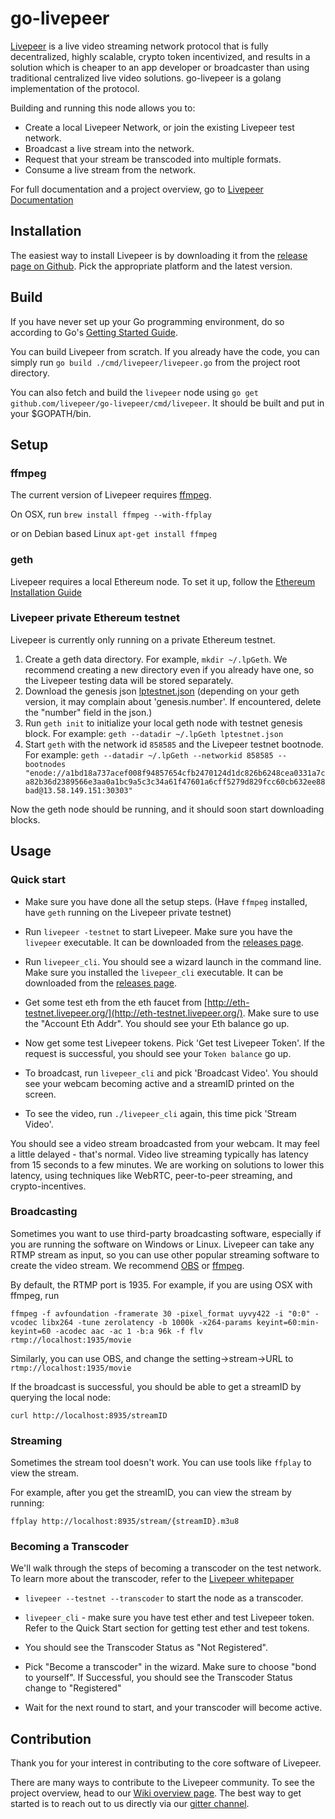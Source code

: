 # go-livepeer
[Livepeer](https://livepeer.org) is a live video streaming network protocol that is fully decentralized, highly scalable, crypto token incentivized, and results in a solution which is cheaper to an app developer or broadcaster than using traditional centralized live video solutions.  go-livepeer is a golang implementation of the protocol.

Building and running this node allows you to:

* Create a local Livepeer Network, or join the existing Livepeer test network.
* Broadcast a live stream into the network.
* Request that your stream be transcoded into multiple formats.
* Consume a live stream from the network.

For full documentation and a project overview, go to 
[Livepeer Documentation](https://github.com/livepeer/wiki/wiki)

## Installation
The easiest way to install Livepeer is by downloading it from the [release page on Github](https://github.com/livepeer/go-livepeer/releases).  Pick the appropriate platform and the latest version.

## Build
If you have never set up your Go programming environment, do so according to Go's [Getting Started Guide](https://golang.org/doc/install).

You can build Livepeer from scratch.  If you already have the code, you can simply run `go build ./cmd/livepeer/livepeer.go` from the project root directory.

You can also fetch and build the `livepeer` node using `go get github.com/livepeer/go-livepeer/cmd/livepeer`. It should be built and put in your $GOPATH/bin.

## Setup

### ffmpeg
The current version of Livepeer requires [ffmpeg](https://www.ffmpeg.org/).

On OSX, run
`brew install ffmpeg --with-ffplay`

or on Debian based Linux
`apt-get install ffmpeg`

### geth
Livepeer requires a local Ethereum node. To set it up, follow the [Ethereum Installation Guide](https://github.com/ethereum/go-ethereum/wiki/Building-Ethereum)

### Livepeer private Ethereum testnet
Livepeer is currently only running on a private Ethereum testnet.
1. Create a geth data directory. For example, `mkdir ~/.lpGeth`. We recommend creating a new directory even if you already have one, so the Livepeer testing data will be stored separately.
2. Download the genesis json [lptestnet.json](http://eth-testnet.livepeer.org/lptestnet.json) (depending on your geth version, it may complain about 'genesis.number'. If encountered, delete the "number" field in the json.)
3. Run `geth init` to initialize your local geth node with testnet genesis block.  For example: `geth --datadir ~/.lpGeth lptestnet.json`
4. Start `geth` with the network id `858585` and the Livepeer testnet bootnode. For example: `geth --datadir ~/.lpGeth --networkid 858585 --bootnodes "enode://a1bd18a737acef008f94857654cfb2470124d1dc826b6248cea0331a7ca82b36d2389566e3aa0a1bc9a5c3c34a61f47601a6cff5279d829fcc60cb632ee88bad@13.58.149.151:30303"`

Now the geth node should be running, and it should soon start downloading blocks.

## Usage

### Quick start
- Make sure you have done all the setup steps. (Have `ffmpeg` installed, have `geth` running on the Livepeer private testnet)

- Run `livepeer -testnet` to start Livepeer. Make sure you have the `livepeer` executable.  It can be downloaded from the [releases page](https://github.com/livepeer/go-livepeer/releases).

- Run `livepeer_cli`. You should see a wizard launch in the command line. Make sure you installed the `livepeer_cli` executable.  It can be downloaded from the [releases page](https://github.com/livepeer/go-livepeer/releases).

- Get some test eth from the eth faucet from [http://eth-testnet.livepeer.org/](http://eth-testnet.livepeer.org/). Make sure to use the "Account Eth Addr".  You should see your Eth balance go up.

- Now get some test Livepeer tokens. Pick 'Get test Livepeer Token'. If the request is successful, you should see your `Token balance` go up.

- To broadcast, run `livepeer_cli` and pick 'Broadcast Video'.  You should see your webcam becoming active and a streamID printed on the screen.

- To see the video, run `./livepeer_cli` again, this time pick 'Stream Video'.

You should see a video stream broadcasted from your webcam.  It may feel a little delayed - that's normal. Video live streaming typically has latency from 15 seconds to a few minutes. We are working on solutions to lower this latency, using techniques like WebRTC, peer-to-peer streaming, and crypto-incentives.

### Broadcasting

Sometimes you want to use third-party broadcasting software, especially if you are running the software on Windows or Linux. Livepeer can take any RTMP stream as input, so you can use other popular streaming software to create the video stream. We recommend [OBS](https://obsproject.com/download) or [ffmpeg](https://www.ffmpeg.org/).

By default, the RTMP port is 1935.  For example, if you are using OSX with ffmpeg, run 

`ffmpeg -f avfoundation -framerate 30 -pixel_format uyvy422 -i "0:0" -vcodec libx264 -tune zerolatency -b 1000k -x264-params keyint=60:min-keyint=60 -acodec aac -ac 1 -b:a 96k -f flv rtmp://localhost:1935/movie`

Similarly, you can use OBS, and change the setting->stream->URL to `rtmp://localhost:1935/movie`

If the broadcast is successful, you should be able to get a streamID by querying the local node:

`curl http://localhost:8935/streamID`

### Streaming

Sometimes the stream tool doesn't work.  You can use tools like `ffplay` to view the stream.

For example, after you get the streamID, you can view the stream by running: 

`ffplay http://localhost:8935/stream/{streamID}.m3u8`

### Becoming a Transcoder

We'll walk through the steps of becoming a transcoder on the test network.  To learn more about the transcoder, refer to the [Livepeer whitepaper](https://github.com/livepeer/wiki/blob/master/WHITEPAPER.md)

- `livepeer --testnet --transcoder` to start the node as a transcoder.

- `livepeer_cli` - make sure you have test ether and test Livepeer token.  Refer to the Quick Start section for getting test ether and test tokens.

- You should see the Transcoder Status as "Not Registered".

- Pick "Become a transcoder" in the wizard.  Make sure to choose "bond to yourself".  If Successful, you should see the Transcoder Status change to "Registered"

- Wait for the next round to start, and your transcoder will become active.


## Contribution
Thank you for your interest in contributing to the core software of Livepeer. 

There are many ways to contribute to the Livepeer community. To see the project overview, head to our [Wiki overview page](https://github.com/livepeer/wiki/wiki/Project-Overview). The best way to get started is to reach out to us directly via our [gitter channel](https://gitter.im/livepeer/Lobby).

